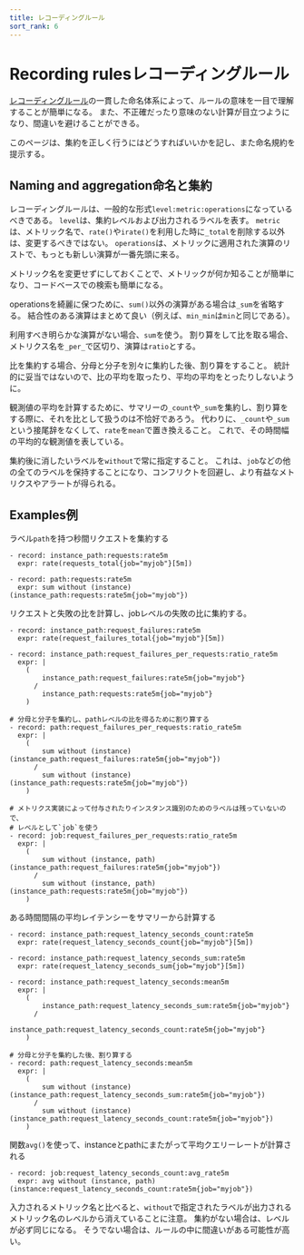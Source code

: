 ```yaml
---
title: レコーディングルール
sort_rank: 6
---
```


# <span class="anchor-text-supplement">Recording rules</span>レコーディングルール

[レコーディングルール](/ja/docs/prometheus/latest/configuration/recording_rules/)の一貫した命名体系によって、ルールの意味を一目で理解することが簡単になる。
また、不正確だったり意味のない計算が目立つようになり、間違いを避けることができる。

このページは、集約を正しく行うにはどうすればいいかを記し、また命名規約を提示する。

## <span class="anchor-text-supplement">Naming and aggregation</span>命名と集約

レコーディングルールは、一般的な形式`level:metric:operations`になっているべきである。
`level`は、集約レベルおよび出力されるラベルを表す。
`metric`は、メトリック名で、`rate()`や`irate()`を利用した時に`_total`を削除する以外は、変更するべきではない。
`operations`は、メトリックに適用された演算のリストで、もっとも新しい演算が一番先頭に来る。

メトリック名を変更せずにしておくことで、メトリックが何か知ることが簡単になり、コードベースでの検索も簡単になる。

operationsを綺麗に保つために、`sum()`以外の演算がある場合は`_sum`を省略する。
結合性のある演算はまとめて良い（例えば、`min_min`は`min`と同じである）。

利用すべき明らかな演算がない場合、`sum`を使う。
割り算をして比を取る場合、メトリクス名を`_per_`で区切り、演算は`ratio`とする。

比を集約する場合、分母と分子を別々に集約した後、割り算をすること。
統計的に妥当ではないので、比の平均を取ったり、平均の平均をとったりしないように。

観測値の平均を計算するために、サマリーの`_count`や`_sum`を集約し、割り算をする際に、それを比として扱うのは不恰好であろう。
代わりに、`_count`や`_sum`という接尾辞をなくして、`rate`を`mean`で置き換えること。
これで、その時間幅の平均的な観測値を表している。

集約後に消したいラベルを`without`で常に指定すること。
これは、`job`などの他の全てのラベルを保持することになり、コンフリクトを回避し、より有益なメトリクスやアラートが得られる。

## <span class="anchor-text-supplement">Examples</span>例

ラベル`path`を持つ秒間リクエストを集約する

```
- record: instance_path:requests:rate5m
  expr: rate(requests_total{job="myjob"}[5m])

- record: path:requests:rate5m
  expr: sum without (instance)(instance_path:requests:rate5m{job="myjob"})
```

リクエストと失敗の比を計算し、jobレベルの失敗の比に集約する。

```
- record: instance_path:request_failures:rate5m
  expr: rate(request_failures_total{job="myjob"}[5m])

- record: instance_path:request_failures_per_requests:ratio_rate5m
  expr: |
    (
        instance_path:request_failures:rate5m{job="myjob"}
      /
        instance_path:requests:rate5m{job="myjob"}
    )

# 分母と分子を集約し、pathレベルの比を得るために割り算する
- record: path:request_failures_per_requests:ratio_rate5m
  expr: |
    (
        sum without (instance)(instance_path:request_failures:rate5m{job="myjob"})
      /
        sum without (instance)(instance_path:requests:rate5m{job="myjob"})
    )

# メトリクス実装によって付与されたりインスタンス識別のためのラベルは残っていないので、
# レベルとして`job`を使う
- record: job:request_failures_per_requests:ratio_rate5m
  expr: |
    (
        sum without (instance, path)(instance_path:request_failures:rate5m{job="myjob"})
      /
        sum without (instance, path)(instance_path:requests:rate5m{job="myjob"})
    )
```

ある時間間隔の平均レイテンシーをサマリーから計算する

```
- record: instance_path:request_latency_seconds_count:rate5m
  expr: rate(request_latency_seconds_count{job="myjob"}[5m])

- record: instance_path:request_latency_seconds_sum:rate5m
  expr: rate(request_latency_seconds_sum{job="myjob"}[5m])

- record: instance_path:request_latency_seconds:mean5m
  expr: |
    (
        instance_path:request_latency_seconds_sum:rate5m{job="myjob"}
      /
        instance_path:request_latency_seconds_count:rate5m{job="myjob"}
    )

# 分母と分子を集約した後、割り算する
- record: path:request_latency_seconds:mean5m
  expr: |
    (
        sum without (instance)(instance_path:request_latency_seconds_sum:rate5m{job="myjob"})
      /
        sum without (instance)(instance_path:request_latency_seconds_count:rate5m{job="myjob"})
    )
```

関数`avg()`を使って、instanceとpathにまたがって平均クエリーレートが計算される

```
- record: job:request_latency_seconds_count:avg_rate5m
  expr: avg without (instance, path)(instance:request_latency_seconds_count:rate5m{job="myjob"})
```

入力されるメトリック名と比べると、`without`で指定されたラベルが出力されるメトリック名のレベルから消えていることに注意。
集約がない場合は、レベルが必ず同じになる。
そうでない場合は、ルールの中に間違いがある可能性が高い。
